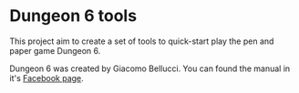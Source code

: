 ﻿# Dungeon 6 tools
This project aim to create a set of tools to quick-start play the pen and paper game Dungeon 6.

Dungeon 6 was created by Giacomo Bellucci. You can found the manual in it's [Facebook page](https://www.facebook.com/groups/1736043249940894/).